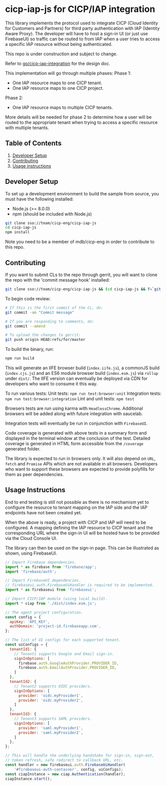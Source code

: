 # cicp-iap-js for CICP/IAP integration

This library implements the protocol used to integrate CICP (Cloud Identity for
Customers and Partners) for third party authentication with IAP (Identity Aware
Proxy).
The developer will have to host a sign-in UI (or just use FirebaseUI) so
traffic can be routed to from IAP when a user tries to access a specific IAP
resource without being authenticated.

This repo is under construction and subject to change.

Refer to [go/cicp-iap-integration](http://go/cicp-iap-integration) for the
design doc.

This implementation will go through multiple phases:
Phase 1:
- One IAP resource maps to one CICP tenant.
- One IAP resource maps to one CICP project.

Phase 2:
- One IAP resource maps to multiple CICP tenants.

More details will be needed for phase 2 to determine how a user will be routed
to the appropriate tenant when trying to access a specific resource with
multiple tenants.

## Table of Contents

1. [Developer Setup](#developer-setup)
1. [Contributing](#contributing)
1. [Usage instructions](#usage-instructions)

## Developer Setup

To set up a development environment to build the sample from source, you must
have the following installed:
- Node.js (>= 8.0.0)
- npm (should be included with Node.js)

```bash
git clone sso://team/cicp-eng/cicp-iap-js
cd cicp-iap-js
npm install
```
Note you need to be a member of mdb/cicp-eng in order to contribute to this repo.

## Contributing

If you want to submit CLs to the repo through gerrit, you will want to clone the
repo with the 'commit message hook' installed:

```bash
git clone sso://team/cicp-eng/cicp-iap-js && (cd cicp-iap-js && f=`git rev-parse --git-dir`/hooks/commit-msg ; curl -Lo $f https://gerrit-review.googlesource.com/tools/hooks/commit-msg ; chmod +x $f)
```

To begin code review:
```bash
# If this is the first commit of the CL, do:
git commit -am "Commit message"

# If you are responding to comments, do:
git commit --amend

# To upload the changes to gerrit:
git push origin HEAD:refs/for/master
```

To build the binary, run:
```bash
npm run build
```

This will generate an IIFE browser build (`index.iife.js`), a commonJS
build (`index.cjs.js`) and an ES6 module browser build (`index.esm.js`)
via `rollup` under `dist/`. The IIFE version can eventually be deployed via CDN
for developers who want to consume it this way.

To run various tests:
Unit tests: `npm run test:browser:unit`
Integration tests: `npm run test:browser:integration`
Lint and unit tests: `npm test`

Browsers tests are run using karma with `HeadlessChrome`. Additional browsers
will be added along with future integration with saucelab.

Integration tests will eventually be run in conjunction with `FirebaseUI`.

Code coverage is generated with above tests in a summary form and displayed
in the terminal window at the conclusion of the test.
Detailed coverage is generated in HTML form accessible from the `/coverage`
generated folder.

The library is expected to run in browsers only. It will also depend on `URL`,
`fetch` and `Promise` APIs which are not available in all browsers.
Developers who want to support these browsers are expected to provide
polyfills for them as peer dependencies.

## Usage Instructions

End to end testing is still not possible as there is no mechamism yet to
configure the resource to tenant mapping on the IAP side and the IAP
endpoints have not been created yet.

When the above is ready, a project with CICP and IAP will need to be
configured. A mapping defining the IAP resource to CICP tenant and the
corresponding URL where the sign-in UI will be hosted have to be provided via
the Cloud Console UI.

The library can then be used on the sign-in page.
This can be illustrated as shown, using FirebaseUI.

```javascript
// Import Firebase dependencies.
import * as firebase from 'firebase/app';
import 'firebase/auth';

// Import FirebaseUI dependencies.
// firebaseui.auth.FirebaseUiHandler is required to be implemented.
import * as firebaseui from 'firebaseui';

// Import CICP/IAP module (using local build).
import * ciap from './dist/index.esm.js';

// The agent project configuration.
const config = {
  apiKey: 'API_KEY',
  authDomain: 'project-id.firebaseapp.com',
};

// The list of UI configs for each supported tenant.
const uiConfigs = {
  tenantId1: {
    // Tenant1 supports Google and Email sign-in.
    signInOptions: [
      firebase.auth.GoogleAuthProvider.PROVIDER_ID,
      firebase.auth.EmailAuthProvider.PROVIDER_ID,
    ]
  },
  tenantId2: {
    // Tenant2 supports OIDC providers.
    signInOptions: [
      provider: 'oidc.myProvider1',
      provider: 'oidc.myProvider2',
    ]
  },
  tenantId3: {
    // Tenant3 supports SAML providers.
    signInOptions: [
      provider: 'saml.myProvider1',
      provider: 'saml.myProvider2',
    ]
  },
};

// This will handle the underlying handshake for sign-in, sign-out,
// token refresh, safe redirect to callback URL, etc.
const handler = new firebaseui.auth.FirebaseUiHandler(
    '#firebaseui-auth-container', config, uiConfigs);
const ciapInstance = new ciap.Authentication(handler);
ciapInstance.start();
```